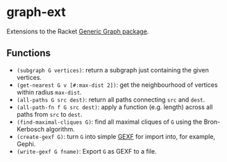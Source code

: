 # graph-ext

Extensions to the Racket [Generic Graph package](https://docs.racket-lang.org/graph/index.html).

## Functions

* `(subgraph G vertices)`: return a subgraph just containing the given vertices.
* `(get-nearest G v [#:max-dist 2])`: get the neighbourhood of vertices within radius `max-dist`.
* `(all-paths G src dest)`: return all paths connecting `src` and `dest`.
* `(all-path-fn f G src dest)`: apply a function (e.g. length) across all paths from `src` to
`dest`.
* `(find-maximal-cliques G)`: find all maximal cliques of `G` using the Bron-Kerbosch algorithm.
* `(create-gexf G)`: turn `G` into simple [GEXF](https://gephi.org/gexf/format/) for import into, for example, Gephi.
* `(write-gexf G fname)`: Export `G` as GEXF to a file.

